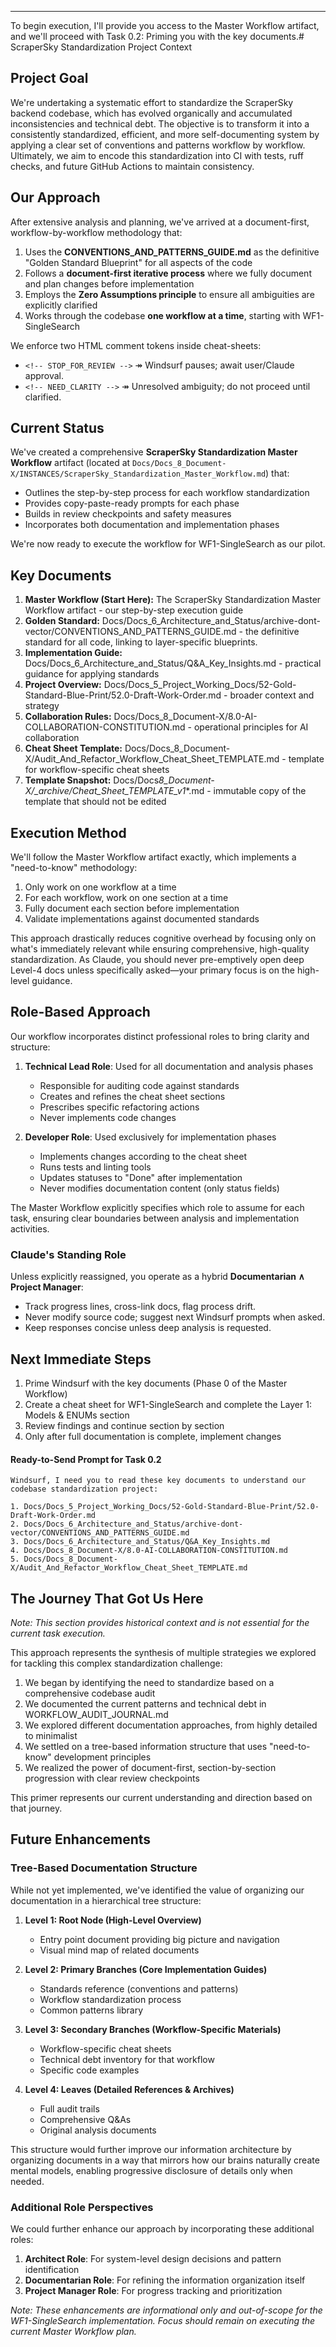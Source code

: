 ---

To begin execution, I'll provide you access to the Master Workflow artifact, and we'll proceed with Task 0.2: Priming you with the key documents.# ScraperSky Standardization Project Context

## Project Goal

We're undertaking a systematic effort to standardize the ScraperSky backend codebase, which has evolved organically and accumulated inconsistencies and technical debt. The objective is to transform it into a consistently standardized, efficient, and more self-documenting system by applying a clear set of conventions and patterns workflow by workflow. Ultimately, we aim to encode this standardization into CI with tests, ruff checks, and future GitHub Actions to maintain consistency.

## Our Approach

After extensive analysis and planning, we've arrived at a document-first, workflow-by-workflow methodology that:

1. Uses the **CONVENTIONS_AND_PATTERNS_GUIDE.md** as the definitive "Golden Standard Blueprint" for all aspects of the code
2. Follows a **document-first iterative process** where we fully document and plan changes before implementation
3. Employs the **Zero Assumptions principle** to ensure all ambiguities are explicitly clarified
4. Works through the codebase **one workflow at a time**, starting with WF1-SingleSearch

We enforce two HTML comment tokens inside cheat-sheets:

- `<!-- STOP_FOR_REVIEW -->` ↠ Windsurf pauses; await user/Claude approval.
- `<!-- NEED_CLARITY -->` ↠ Unresolved ambiguity; do not proceed until clarified.

## Current Status

We've created a comprehensive **ScraperSky Standardization Master Workflow** artifact (located at `Docs/Docs_8_Document-X/INSTANCES/ScraperSky_Standardization_Master_Workflow.md`) that:

- Outlines the step-by-step process for each workflow standardization
- Provides copy-paste-ready prompts for each phase
- Builds in review checkpoints and safety measures
- Incorporates both documentation and implementation phases

We're now ready to execute the workflow for WF1-SingleSearch as our pilot.

## Key Documents

1. **Master Workflow (Start Here):** The ScraperSky Standardization Master Workflow artifact - our step-by-step execution guide
2. **Golden Standard:** Docs/Docs_6_Architecture_and_Status/archive-dont-vector/CONVENTIONS_AND_PATTERNS_GUIDE.md - the definitive standard for all code, linking to layer-specific blueprints.
3. **Implementation Guide:** Docs/Docs_6_Architecture_and_Status/Q&A_Key_Insights.md - practical guidance for applying standards
4. **Project Overview:** Docs/Docs_5_Project_Working_Docs/52-Gold-Standard-Blue-Print/52.0-Draft-Work-Order.md - broader context and strategy
5. **Collaboration Rules:** Docs/Docs_8_Document-X/8.0-AI-COLLABORATION-CONSTITUTION.md - operational principles for AI collaboration
6. **Cheat Sheet Template:** Docs/Docs_8_Document-X/Audit_And_Refactor_Workflow_Cheat_Sheet_TEMPLATE.md - template for workflow-specific cheat sheets
7. **Template Snapshot:** Docs/Docs*8_Document-X/\_archive/Cheat_Sheet_TEMPLATE_v1*\*.md - immutable copy of the template that should not be edited

## Execution Method

We'll follow the Master Workflow artifact exactly, which implements a "need-to-know" methodology:

1. Only work on one workflow at a time
2. For each workflow, work on one section at a time
3. Fully document each section before implementation
4. Validate implementations against documented standards

This approach drastically reduces cognitive overhead by focusing only on what's immediately relevant while ensuring comprehensive, high-quality standardization. As Claude, you should never pre-emptively open deep Level-4 docs unless specifically asked—your primary focus is on the high-level guidance.

## Role-Based Approach

Our workflow incorporates distinct professional roles to bring clarity and structure:

1. **Technical Lead Role**: Used for all documentation and analysis phases

   - Responsible for auditing code against standards
   - Creates and refines the cheat sheet sections
   - Prescribes specific refactoring actions
   - Never implements code changes

2. **Developer Role**: Used exclusively for implementation phases
   - Implements changes according to the cheat sheet
   - Runs tests and linting tools
   - Updates statuses to "Done" after implementation
   - Never modifies documentation content (only status fields)

The Master Workflow explicitly specifies which role to assume for each task, ensuring clear boundaries between analysis and implementation activities.

### Claude's Standing Role

Unless explicitly reassigned, you operate as a hybrid **Documentarian ∧ Project Manager**:

- Track progress lines, cross-link docs, flag process drift.
- Never modify source code; suggest next Windsurf prompts when asked.
- Keep responses concise unless deep analysis is requested.

## Next Immediate Steps

1. Prime Windsurf with the key documents (Phase 0 of the Master Workflow)
2. Create a cheat sheet for WF1-SingleSearch and complete the Layer 1: Models & ENUMs section
3. Review findings and continue section by section
4. Only after full documentation is complete, implement changes

#### Ready-to-Send Prompt for Task 0.2

```
Windsurf, I need you to read these key documents to understand our codebase standardization project:

1. Docs/Docs_5_Project_Working_Docs/52-Gold-Standard-Blue-Print/52.0-Draft-Work-Order.md
2. Docs/Docs_6_Architecture_and_Status/archive-dont-vector/CONVENTIONS_AND_PATTERNS_GUIDE.md
3. Docs/Docs_6_Architecture_and_Status/Q&A_Key_Insights.md
4. Docs/Docs_8_Document-X/8.0-AI-COLLABORATION-CONSTITUTION.md
5. Docs/Docs_8_Document-X/Audit_And_Refactor_Workflow_Cheat_Sheet_TEMPLATE.md
```

## The Journey That Got Us Here

_Note: This section provides historical context and is not essential for the current task execution._

This approach represents the synthesis of multiple strategies we explored for tackling this complex standardization challenge:

1. We began by identifying the need to standardize based on a comprehensive codebase audit
2. We documented the current patterns and technical debt in WORKFLOW_AUDIT_JOURNAL.md
3. We explored different documentation approaches, from highly detailed to minimalist
4. We settled on a tree-based information structure that uses "need-to-know" development principles
5. We realized the power of document-first, section-by-section progression with clear review checkpoints

This primer represents our current understanding and direction based on that journey.

## Future Enhancements

### Tree-Based Documentation Structure

While not yet implemented, we've identified the value of organizing our documentation in a hierarchical tree structure:

1. **Level 1: Root Node (High-Level Overview)**

   - Entry point document providing big picture and navigation
   - Visual mind map of related documents

2. **Level 2: Primary Branches (Core Implementation Guides)**

   - Standards reference (conventions and patterns)
   - Workflow standardization process
   - Common patterns library

3. **Level 3: Secondary Branches (Workflow-Specific Materials)**

   - Workflow-specific cheat sheets
   - Technical debt inventory for that workflow
   - Specific code examples

4. **Level 4: Leaves (Detailed References & Archives)**
   - Full audit trails
   - Comprehensive Q&As
   - Original analysis documents

This structure would further improve our information architecture by organizing documents in a way that mirrors how our brains naturally create mental models, enabling progressive disclosure of details only when needed.

### Additional Role Perspectives

We could further enhance our approach by incorporating these additional roles:

1. **Architect Role**: For system-level design decisions and pattern identification
2. **Documentarian Role**: For refining the information organization itself
3. **Project Manager Role**: For progress tracking and prioritization

_Note: These enhancements are informational only and out-of-scope for the WF1-SingleSearch implementation. Focus should remain on executing the current Master Workflow plan._
